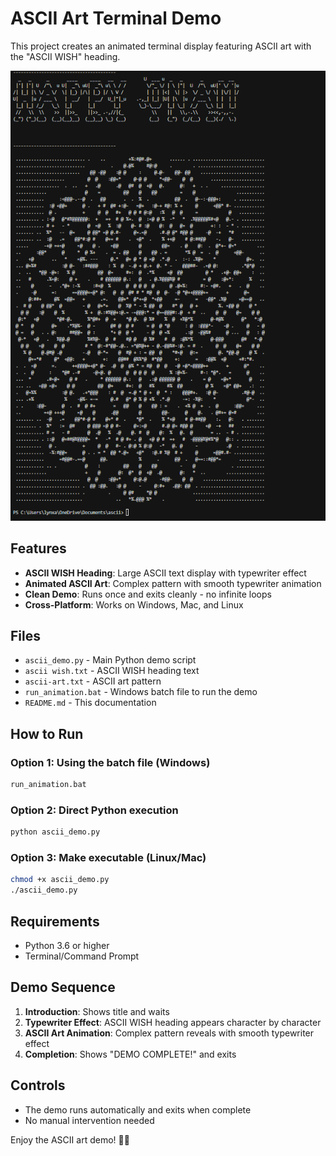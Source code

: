 # ASCII Art Terminal Demo

This project creates an animated terminal display featuring ASCII art with the "ASCII WISH" heading.

![Output](https://github.com/666Lynx/Onam-Pookalam-Ascii/blob/main/image_2025-09-05_220746729.png?raw=true)

## Features

- **ASCII WISH Heading**: Large ASCII text display with typewriter effect
- **Animated ASCII Art**: Complex pattern with smooth typewriter animation
- **Clean Demo**: Runs once and exits cleanly - no infinite loops
- **Cross-Platform**: Works on Windows, Mac, and Linux

## Files

- `ascii_demo.py` - Main Python demo script
- `ascii wish.txt` - ASCII WISH heading text
- `ascii-art.txt` - ASCII art pattern
- `run_animation.bat` - Windows batch file to run the demo
- `README.md` - This documentation

## How to Run

### Option 1: Using the batch file (Windows)
```bash
run_animation.bat
```

### Option 2: Direct Python execution
```bash
python ascii_demo.py
```

### Option 3: Make executable (Linux/Mac)
```bash
chmod +x ascii_demo.py
./ascii_demo.py
```

## Requirements

- Python 3.6 or higher
- Terminal/Command Prompt

## Demo Sequence

1. **Introduction**: Shows title and waits
2. **Typewriter Effect**: ASCII WISH heading appears character by character
3. **ASCII Art Animation**: Complex pattern reveals with smooth typewriter effect
4. **Completion**: Shows "DEMO COMPLETE!" and exits

## Controls

- The demo runs automatically and exits when complete
- No manual intervention needed

Enjoy the ASCII art demo! 🎨✨




